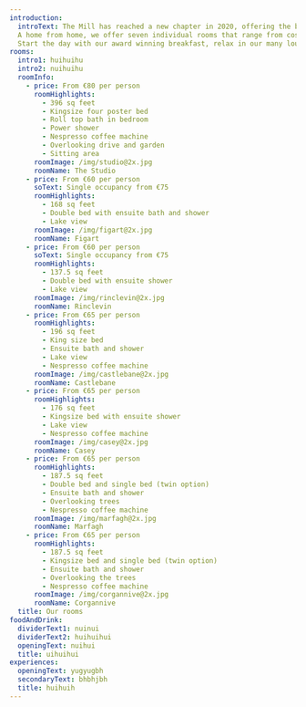 ```yaml
---
introduction:
  introText: The Mill has reached a new chapter in 2020, offering the best place to stay if you want to bridge the gap between a large hotel and a B&B.
  A home from home, we offer seven individual rooms that range from cosy to cavernous.
  Start the day with our award winning breakfast, relax in our many lounge areas and with our extensive local knowledge, we can show you why we think this hidden corner of Donegal is the best place to be.
rooms:
  intro1: huihuihu
  intro2: nuihuihu
  roomInfo:
    - price: From €80 per person
      roomHighlights:
        - 396 sq feet
        - Kingsize four poster bed
        - Roll top bath in bedroom
        - Power shower
        - Nespresso coffee machine
        - Overlooking drive and garden
        - Sitting area
      roomImage: /img/studio@2x.jpg
      roomName: The Studio
    - price: From €60 per person
      soText: Single occupancy from €75
      roomHighlights:
        - 168 sq feet
        - Double bed with ensuite bath and shower
        - Lake view
      roomImage: /img/figart@2x.jpg
      roomName: Figart
    - price: From €60 per person
      soText: Single occupancy from €75
      roomHighlights:
        - 137.5 sq feet
        - Double bed with ensuite shower
        - Lake view
      roomImage: /img/rinclevin@2x.jpg
      roomName: Rinclevin
    - price: From €65 per person
      roomHighlights:
        - 196 sq feet
        - King size bed
        - Ensuite bath and shower
        - Lake view
        - Nespresso coffee machine
      roomImage: /img/castlebane@2x.jpg
      roomName: Castlebane
    - price: From €65 per person
      roomHighlights:
        - 176 sq feet
        - Kingsize bed with ensuite shower
        - Lake view
        - Nespresso coffee machine
      roomImage: /img/casey@2x.jpg
      roomName: Casey
    - price: From €65 per person
      roomHighlights:
        - 187.5 sq feet
        - Double bed and single bed (twin option)
        - Ensuite bath and shower
        - Overlooking trees
        - Nespresso coffee machine
      roomImage: /img/marfagh@2x.jpg
      roomName: Marfagh
    - price: From €65 per person
      roomHighlights:
        - 187.5 sq feet
        - Kingsize bed and single bed (twin option)
        - Ensuite bath and shower
        - Overlooking the trees
        - Nespresso coffee machine
      roomImage: /img/corgannive@2x.jpg
      roomName: Corgannive
  title: Our rooms
foodAndDrink:
  dividerText1: nuinui
  dividerText2: huihuihui
  openingText: nuihui
  title: uihuihui
experiences:
  openingText: yugyugbh
  secondaryText: bhbhjbh
  title: huihuih
---
```

